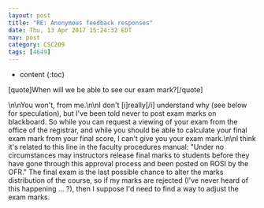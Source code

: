 ```yaml
---
layout: post
title: "RE: Anonymous feedback responses"
date: Thu, 13 Apr 2017 15:24:32 EDT
nav: post
category: CSC209
tags: [4649]
---
```


* content
{:toc}

[quote]When will we be able to see our exam mark?[/quote]
<!-- more -->
<p>\n\nYou won't, from me.\n\nI don't [i]really[/i] understand why (see below for speculation), but I've been told never to post exam marks on blackboard. So while you can request a viewing of your exam from the office of the registrar, and while you should be able to calculate your final exam mark from your final score, I can't give you your exam mark.\n\nI think it's related to this line in the faculty procedures manual: "Under no circumstances may instructors release final marks to students before they have gone through this approval process and been posted on ROSI by the OFR." The final exam is the last possible chance to alter the marks distribution of the course, so if my marks are rejected (I've never heard of this happening ... ?), then I suppose I'd need to find a way to adjust the exam marks.</p>

